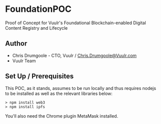 # FoundationPOC
Proof of Concept for Vuulr's Foundational Blockchain-enabled Digital Content Registry and Lifecycle

## Author
* Chris Drumgoole - CTO, Vuulr / Chris.Drumgoole@Vuulr.com
* Vuulr Team


## Set Up / Prerequisites

This POC, as it stands, assumes to be run locally and thus requires nodejs to be installed as well as the relevant libraries below:

```
> npm install web3
> npm install ipfs
```

You'll also need the Chrome plugin MetaMask installed.
